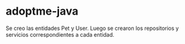 # adoptme-java
Se creo las entidades Pet y User. 
Luego se crearon los repositorios y servicios correspondientes a cada entidad.
